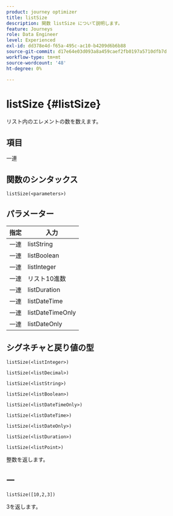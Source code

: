```yaml
---
product: journey optimizer
title: listSize
description: 関数 listSize について説明します。
feature: Journeys
role: Data Engineer
level: Experienced
exl-id: dd378e4d-f65a-495c-ac10-b4209d6b6b88
source-git-commit: d17e64e03d093a8a459caef2fb0197a5710dfb7d
workflow-type: tm+mt
source-wordcount: '48'
ht-degree: 0%

---
```


# listSize {#listSize}

リスト内のエレメントの数を数えます。

## 項目

一連

## 関数のシンタックス

`listSize(<parameters>)`

## パラメーター

| 指定 | 入力 |
|-----------|------------------|
| 一連 | listString |
| 一連 | listBoolean |
| 一連 | listInteger |
| 一連 | リスト10進数 |
| 一連 | listDuration |
| 一連 | listDateTime |
| 一連 | listDateTimeOnly |
| 一連 | listDateOnly |

## シグネチャと戻り値の型

`listSize(<listInteger>)`

`listSize(<listDecimal>)`

`listSize(<listString>)`

`listSize(<listBoolean>)`

`listSize(<listDateTimeOnly>)`

`listSize(<listDateTime>)`

`listSize(<listDateOnly>)`

`listSize(<listDuration>)`

`listSize(<listPoint>)`

整数を返します。

## 一

`listSize([10,2,3])`

3を返します。
